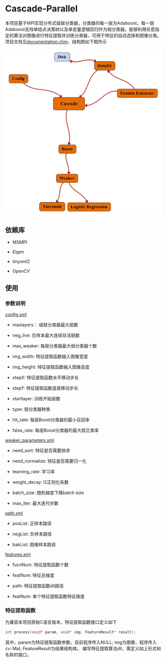 # Cascade-Parallel

本项目基于MPI实现分布式级联分类器，分类器的每一层为Adaboost，每一层Adaboost支持单结点决策树以及单变量逻辑回归作为弱分类器。能够利用任意指定的算法对图像进行特征提取并训练分类器，可用于特征的自动选择和图像分类。
项目文档见[documentation.chm](./doc/documentation.chm)，结构图如下图所示

![](./doc/Cascade.bmp)

## 依赖库

* MSMPI

* Eigen

* tinyxml2

* OpenCV



## 使用

### 参数说明

[config.xml]()

* maxlayers： 级联分类器最大层数

* neg_live: 负样本最大连续存活层数

* max_weaker: 每层分类器最大弱分类器个数

* img_width: 特征提取函数输入图像宽度

* img_height: 特征提取函数输入图像高度

* stepX: 特征提取函数水平移动步长

* stepY: 特征提取函数竖直移动步长

* startlayer: 训练开始层数

* type: 弱分类器种类

* hit_rate: 每层Boost分类器的最小召回率

* false_rate: 每层Boost分类器的最大假正类率



[weaker_parameters.xml]()

* need_sort: 特征是否需要排序

* need_normalize: 特征是否需要归一化

* learning_rate: 学习率

* weight_decay: l2正则化系数

* batch_size: 随机梯度下降batch size

* max_iter: 最大迭代步数



[path.xml]()

* posList: 正样本路径

* negList: 负样本路径

* bakList: 困难样本路径



[features.xml]()

* fucnNum: 特征提取函数个数

* featNum: 特征总维度

* path: 特征提取函数dll路径

* featNum: 单个特征提取函数特征维度



### 特征提取函数

为兼容本项目原始C语言版本，特征提取函数接口定义如下
``` cpp
int process(void* param, void* img, FeatureResult* result);
```
其中，param为特征提取函数参数，目前程序传入NULL; img为图像，程序传入cv::Mat; FeatureResult为结果结构体。
编写特征提取算法dll，需定义如上形式和名称的接口。







